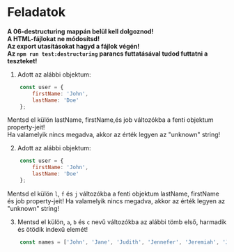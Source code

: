 # Feladatok

**A 06-destructuring mappán belül kell dolgoznod!**  
**A HTML-fájlokat ne módosítsd!**   
**Az export utasításokat hagyd a fájlok végén!**  
**Az `npm run test:destructuring` parancs futtatásával tudod futtatni a teszteket!**  

1. Adott az alábbi objektum:
```javascript
    const user = {
        firstName: 'John',
        lastName: 'Doe'
    };
```
Mentsd el külön lastName, firstName,és job változókba a fenti objektum property-jeit!   
Ha valamelyik nincs megadva, akkor az érték legyen az "unknown" string!

2. Adott az alábbi objektum:
```javascript
    const user = {
        firstName: 'John',
        lastName: 'Doe'
    };
```
Mentsd el külön `l`, `f` és `j` változókba a fenti objektum lastName, firstName és job property-jeit! 
Ha valamelyik nincs megadva, akkor az érték legyen az "unknown" string!

3. Mentsd el külön, `a`, `b` és `c` nevű változókba az alábbi tömb első, harmadik és ötödik indexű elemét!
```javascript 
    const names = ['John', 'Jane', 'Judith', 'Jennefer', 'Jeremiah', 'Johnny'];
```